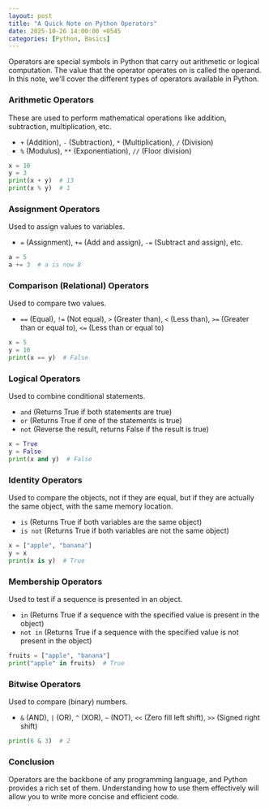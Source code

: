 ```yaml
---
layout: post
title: "A Quick Note on Python Operators"
date: 2025-10-26 14:00:00 +0545
categories: [Python, Basics]
---
```


Operators are special symbols in Python that carry out arithmetic or logical computation. The value that the operator operates on is called the operand. In this note, we'll cover the different types of operators available in Python.

### Arithmetic Operators

These are used to perform mathematical operations like addition, subtraction, multiplication, etc.

- `+` (Addition), `-` (Subtraction), `*` (Multiplication), `/` (Division)
- `%` (Modulus), `**` (Exponentiation), `//` (Floor division)

```python
x = 10
y = 3
print(x + y)  # 13
print(x % y)  # 1
```

### Assignment Operators

Used to assign values to variables.

- `=` (Assignment), `+=` (Add and assign), `-=` (Subtract and assign), etc.

```python
a = 5
a += 3  # a is now 8
```

### Comparison (Relational) Operators

Used to compare two values.

- `==` (Equal), `!=` (Not equal), `>` (Greater than), `<` (Less than), `>=` (Greater than or equal to), `<=` (Less than or equal to)

```python
x = 5
y = 10
print(x == y)  # False
```

### Logical Operators

Used to combine conditional statements.

- `and` (Returns True if both statements are true)
- `or` (Returns True if one of the statements is true)
- `not` (Reverse the result, returns False if the result is true)

```python
x = True
y = False
print(x and y)  # False
```

### Identity Operators

Used to compare the objects, not if they are equal, but if they are actually the same object, with the same memory location.

- `is` (Returns True if both variables are the same object)
- `is not` (Returns True if both variables are not the same object)

```python
x = ["apple", "banana"]
y = x
print(x is y)  # True
```

### Membership Operators

Used to test if a sequence is presented in an object.

- `in` (Returns True if a sequence with the specified value is present in the object)
- `not in` (Returns True if a sequence with the specified value is not present in the object)

```python
fruits = ["apple", "banana"]
print("apple" in fruits)  # True
```

### Bitwise Operators

Used to compare (binary) numbers.

- `&` (AND), `|` (OR), `^` (XOR), `~` (NOT), `<<` (Zero fill left shift), `>>` (Signed right shift)

```python
print(6 & 3)  # 2
```

### Conclusion

Operators are the backbone of any programming language, and Python provides a rich set of them. Understanding how to use them effectively will allow you to write more concise and efficient code.
